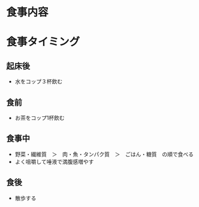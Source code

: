 # 食事内容


# 食事タイミング

## 起床後

- 水をコップ３杯飲む

## 食前

- お茶をコップ1杯飲む

## 食事中

- 野菜・繊維質　＞　肉・魚・タンパク質　＞　ごはん・糖質　の順で食べる
- よく咀嚼して唾液で満腹感増やす

## 食後

- 散歩する
